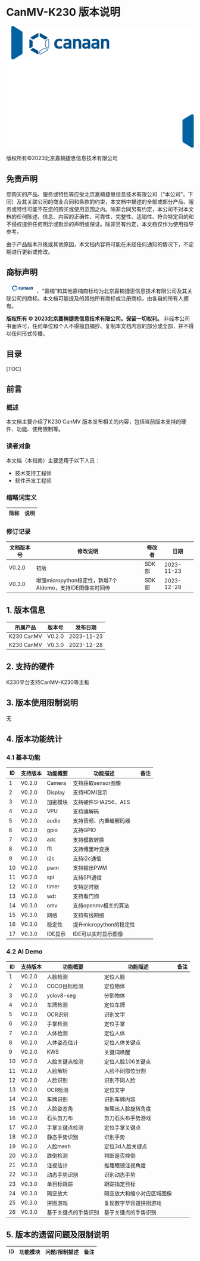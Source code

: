 # CanMV-K230 版本说明

![cover](images/canaan-cover.png)

版权所有©2023北京嘉楠捷思信息技术有限公司

<div style="page-break-after:always"></div>

## 免责声明

您购买的产品、服务或特性等应受北京嘉楠捷思信息技术有限公司（“本公司”，下同）及其关联公司的商业合同和条款的约束，本文档中描述的全部或部分产品、服务或特性可能不在您的购买或使用范围之内。除非合同另有约定，本公司不对本文档的任何陈述、信息、内容的正确性、可靠性、完整性、适销性、符合特定目的和不侵权提供任何明示或默示的声明或保证。除非另有约定，本文档仅作为使用指导参考。

由于产品版本升级或其他原因，本文档内容将可能在未经任何通知的情况下，不定期进行更新或修改。

## 商标声明

![logo](images/logo.png)、“嘉楠”和其他嘉楠商标均为北京嘉楠捷思信息技术有限公司及其关联公司的商标。本文档可能提及的其他所有商标或注册商标，由各自的所有人拥有。

**版权所有 © 2023北京嘉楠捷思信息技术有限公司。保留一切权利。**
非经本公司书面许可，任何单位和个人不得擅自摘抄、复制本文档内容的部分或全部，并不得以任何形式传播。

<div style="page-break-after:always"></div>

## 目录

[TOC]

## 前言

### 概述

本文档主要介绍了K230 CanMV 版本发布相关的内容，包括当前版本支持的硬件、功能、使用限制等。

### 读者对象

本文档（本指南）主要适用于以下人员：

- 技术支持工程师
- 软件开发工程师

### 缩略词定义

| 简称 | 说明 |
| --- | --- |

### 修订记录

| 文档版本号 | 修改说明 | 修改者 | 日期 |
| --- | --- | --- | --- |
| V0.2.0 | 初版 | SDK 部 | 2023-11-23 |
| V0.3.0 | 增强micropython稳定性，新增7个AIdemo，支持IDE图像实时回传 | SDK 部 | 2023-12-28 |

## 1. 版本信息

| 所属产品 | 版本号 | 发布日期 |
|----------|--------|----------|
| K230 CanMV | V0.2.0 | 2023-11-23 |
| K230 CanMV | V0.3.0 | 2023-12-28 |

## 2. 支持的硬件

K230平台支持CanMV-K230等主板

## 3. 版本使用限制说明

无

## 4. 版本功能统计

### 4.1 基本功能

| ID | 支持版本 | 功能概要 | 功能描述 | 备注 |
| --- | --- | --- | --- | --- |
| 1 | V0.2.0 | Camera | 支持获取sensor图像 | |
| 2 | V0.2.0 | Display | 支持HDMI显示 | |
| 3 | V0.2.0 | 加密模块 | 支持硬件SHA256、AES | |
| 4 | V0.2.0 | VPU | 支持编解码 | |
| 5 | V0.2.0 | audio | 支持音频、内置编解码器 | |
| 6 | V0.2.0 | gpio | 支持GPIO | |
| 7 | V0.2.0 | adc | 支持模数转换 | |
| 8 | V0.2.0 | fft | 支持傅里叶变换 | |
| 9 | V0.2.0 | i2c | 支持i2c通信 | |
| 10 | V0.2.0 | pwm | 支持输出PWM | |
| 11 | V0.2.0 | spi | 支持SPI通信 | |
| 12 | V0.2.0 | timer | 支持定时器 | |
| 13 | V0.2.0 | wdt | 支持看门狗 | |
| 14 | V0.3.0 | omv | 支持openmv相关的算法 | |
| 15 | V0.3.0 | 网络 | 支持有线网络 | |
| 16 | V0.3.0 | 稳定性 | 提升micropython的稳定性 | |
| 17 | V0.3.0 | IDE显示 | IDE可以实时显示图像 | |

### 4.2 AI Demo

| ID | 支持版本 | 功能概要 | 功能描述 | 备注 |
| --- | --- | --- | --- | --- |
| 1 | V0.2.0 | 人脸检测 | 定位人脸 | |
| 2 | V0.2.0 | COCO目标检测 | 定位物体 | |
| 3 | V0.2.0 | yolov8-seg | 分割物体 | |
| 4 | V0.2.0 | 车牌检测 | 定位车牌 | |
| 5 | V0.2.0 | OCR识别 | 识别文字 | |
| 6 | V0.2.0 | 手掌检测 | 定位手掌 | |
| 7 | V0.2.0 | 人体检测 | 定位人体 | |
| 8 | V0.2.0 | 人体姿态估计 | 定位人体关键点 | |
| 9 | V0.2.0 | KWS | 关键词唤醒 | |
| 10 | V0.2.0 | 人脸关键点检测 | 定位人脸106关键点 | |
| 11 | V0.2.0 | 人脸解析 | 人脸不同部位分割 | |
| 12 | V0.2.0 | 人脸识别 | 识别不同人脸 | |
| 13 | V0.2.0 | OCR检测 | 定位文字 | |
| 14 | V0.2.0 | 车牌识别 | 识别车牌内容 | |
| 15 | V0.2.0 | 人脸姿态角 | 推理出人脸旋转角度 | |
| 16 | V0.2.0 | 石头剪刀布 | 剪刀石头布手势游戏 | |
| 17 | V0.2.0 | 手掌关键点检测 | 定位手掌关键点 | |
| 18 | V0.2.0 | 静态手势识别 | 识别手势 | |
| 19 | V0.2.0 | 人脸mesh | 定位3d人脸关键点 | |
| 20 | V0.3.0 | 跌倒检测 | 判断是否摔倒 | |
| 21 | V0.3.0 | 注视估计 | 推理眼镜注视角度 | |
| 22 | V0.3.0 | 动态手势识别 | 识别动态手势 | |
| 23 | V0.3.0 | 单目标跟踪 | 跟踪指定目标 | |
| 24 | V0.3.0 | 隔空放大 | 隔空放大和缩小对应区域图像 | |
| 25 | V0.3.0 | 拼图游戏 | 复现数字华容道拼图游戏 | |
| 26 | V0.3.0 | 基于关键点的手势识别 | 基于关键点的手势识别 | |

## 5. 版本的遗留问题及限制说明

| ID | 功能模块 | 问题/限制描述 | 备注 |
| --- | --- | --- | --- |
